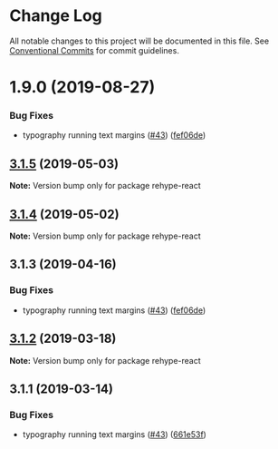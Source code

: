 # Change Log

All notable changes to this project will be documented in this file.
See [Conventional Commits](https://conventionalcommits.org) for commit guidelines.

# 1.9.0 (2019-08-27)


### Bug Fixes

* typography running text margins ([#43](https://github.com/wework/ray/issues/43)) ([fef06de](https://github.com/wework/ray/commit/fef06de))





## [3.1.5](https://github.com/wework/ray/compare/rehype-react@3.1.4...rehype-react@3.1.5) (2019-05-03)

**Note:** Version bump only for package rehype-react





## [3.1.4](https://github.com/wework/ray/compare/rehype-react@3.1.3...rehype-react@3.1.4) (2019-05-02)

**Note:** Version bump only for package rehype-react





## 3.1.3 (2019-04-16)


### Bug Fixes

* typography running text margins ([#43](https://github.com/wework/ray/issues/43)) ([fef06de](https://github.com/wework/ray/commit/fef06de))





## [3.1.2](https://github.com/WeConnect/ray/compare/rehype-react@3.1.1...rehype-react@3.1.2) (2019-03-18)

**Note:** Version bump only for package rehype-react





## 3.1.1 (2019-03-14)


### Bug Fixes

* typography running text margins ([#43](https://github.com/WeConnect/ray/issues/43)) ([661e53f](https://github.com/WeConnect/ray/commit/661e53f))
